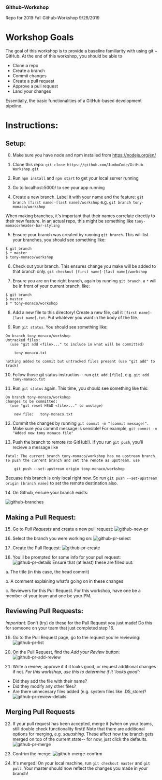 ### Github-Workshop
Repo for 2019 Fall Github-Workshop
9/29/2019

# Workshop Goals
The goal of this workshop is to provide a baseline familiarity with using git + GitHub. At the end of this workshop, you should be able to 
- Clone a repo
- Create a branch
- Commit changes
- Create a pull request
- Approve a pull request
- Land your changes

Essentially, the basic functionalities of a GitHub-based development pipeline.

# Instructions:
## Setup:

0. Make sure you have node and npm installed from https://nodejs.org/en/

1. Clone this repo: 
`git clone https://github.com/JumboCode/GitHub-Workshop.git`

2. Run `npm install` and `npm start` to get your local server running

3. Go to localhost:5000/ to see your app running

4. Create a new branch. Label it with your name and the feature:
`git branch [first name]-[last name]/workshop`
e.g. `git branch tony-monaco/workshop`

When making branches, it's important that their names correlate directly to their new feature. In an actual repo, this might be something like `tony-monaco/header-bar-styling`

5. Ensure your branch was created by running `git branch`. This will list your branches, you should see something like:
```
$ git branch
$ * master
$ tony-monaco/workshop
```

6. Check out your branch. This ensures change you make will be added to that branch only. 
`git checkout [first name]-[last name]/workshop`

7. Ensure you are on the right branch, again by running `git branch`. a `*` will be in front of your current branch, like:
```
$ git branch
$ master
$ * tony-monaco/workshop
```

8. Add a new file to this directory! Create a new file, call it `[first name]-[last name].txt`. Put whatever you want in the body of the file.

9. Run `git status`. You should see something like:
```
On branch tony-monaco/workshop
Untracked files:
  (use "git add <file>..." to include in what will be committed)

	tony-monaco.txt

nothing added to commit but untracked files present (use "git add" to track)
```

10. Follow those git status instructios-- run `git add [file]`, e.g. `git add tony-manaco.txt`

11. Run `git status` again. This time, you should see something like this:
```
On branch tony-monaco/workshop
Changes to be committed:
  (use "git reset HEAD <file>..." to unstage)

	new file:   tony-monaco.txt
```

12. Commit the changes by running `git commit -m "[commit message]"`. Make sure you commit message is sensible! For example, `git commit -m "Added new tony monaco file"`

13. Push the branch to remote (to GitHub!). If you run `git push`, you'll recieve a message like 
```
fatal: The current branch tony-monaco/workshop has no upstream branch.
To push the current branch and set the remote as upstream, use

    git push --set-upstream origin tony-monaco/workshop
```
Becuase this branch is only local right now. So run `git push --set-upstream origin [branch name]` to set the remote destination also.

14. On Github, ensure your branch exists:

![github-branches](./images/github-branches.png)

## Making a Pull Request:

15. Go to *Pull Requests* and create a new pull request:
![github-new-pr](./images/github-new-pr.png)

16. Select the branch you were working on:
![github-pr-select](./images/github-pr-select.png)

17. Create the Pull Request:
![github-pr-create](./images/github-pr-create.png)

18. You'll be prompted for some info for your pull request:
![github-pr-details](./images/github-pr-details.png)
Ensure that (at least) these are filled out: 

a. The title (in this case, the head commit)

b. A comment explaining what's going on in these changes

c. Reviewers for this Pull Request. For this workshop, have one be a member of your team and one be your PM. 

## Reviewing Pull Requests:

*Important:* Don't (try) do these for the Pull Request you just made! Do this for someone on your team that just completed step 16.

19. Go to the Pull Request page, go to the request you're reviewing:
![github-pr-list](./images/github-pr-list.png)

20. On the Pull Request, find the *Add your Review* button:
![github-pr-add-review](./images/github-pr-add-review.png)

21. Write a review; approve it if it looks good, or request additional changes if not. 
*For this workshop, use this to determine if it 'looks good':*
- Did they add the file with their name?
- Did they modify any other files?
- Are there unnecesary files added (e.g. system files like .DS_store)? 
![github-pr-review-details](./images/github-pr-review-details.png)

## Merging Pull Requests

22. If your pull request has been accepted, merge it (when on your teams, still double check functionality first)!
Note that there are additional options for merging, e.g. *squashing*. These affect how the branch gets merged on top of the current state-- for now, just click the defaults. 
![github-pr-merge](./images/github-pr-merge.png)


23. Confrim the merge:
![github-merge-confirm](./images/github-merge-confirm.png)

24. It's merged! On your local machine, run `git checkout master` and `git pull`. Your master should now reflect the changes you made in your branch!

